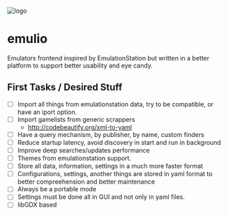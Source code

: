 ![logo](https://s8.postimg.org/oa36alnad/logo.png)

# emulio
Emulators frontend inspired by EmulationStation but written in a better platform to support better usability and eye candy.

## First Tasks / Desired Stuff
- [ ] Import all things from emulationstation data, try to be compatible, or have an iport option.
- [ ] Import gamelists from generic scrappers
  - http://codebeautify.org/xml-to-yaml
- [ ] Have a query mechanism, by publisher, by name, custom finders
- [ ] Reduce startup latency, avoid discovery in start and run in background
- [ ] Improve deep searches/updates performance
- [ ] Themes from emulationstation support.
- [ ] Store all data, information, settings in a much more faster format
- [ ] Configurations, settings, another things are stored in yaml format to better compreehension and better maintenance
- [ ] Always be a portable mode
- [ ] Settings must be done all in GUI and not only in yaml files.
- [ ] libGDX based

